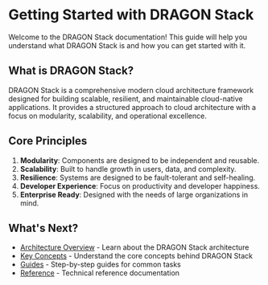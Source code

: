 # Getting Started with DRAGON Stack

Welcome to the DRAGON Stack documentation! This guide will help you understand what DRAGON Stack is and how you can get started with it.

## What is DRAGON Stack?

DRAGON Stack is a comprehensive modern cloud architecture framework designed for building scalable, resilient, and maintainable cloud-native applications. It provides a structured approach to cloud architecture with a focus on modularity, scalability, and operational excellence.

## Core Principles

1. **Modularity**: Components are designed to be independent and reusable.
2. **Scalability**: Built to handle growth in users, data, and complexity.
3. **Resilience**: Systems are designed to be fault-tolerant and self-healing.
4. **Developer Experience**: Focus on productivity and developer happiness.
5. **Enterprise Ready**: Designed with the needs of large organizations in mind.

## What's Next?

- [Architecture Overview](/docs/architecture) - Learn about the DRAGON Stack architecture
- [Key Concepts](/docs/concepts) - Understand the core concepts behind DRAGON Stack
- [Guides](/docs/guides) - Step-by-step guides for common tasks
- [Reference](/docs/reference) - Technical reference documentation
